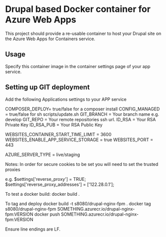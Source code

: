 # Drupal based Docker container for Azure Web Apps

This project should provide a re-usable container to host your Drupal site on the Azure Web Apps for Containers service.

## Usage

Specify this container image in the container settings page of your app service.

## Setting up GIT deployment

Add the following Applications settings to your APP service

COMPOSER_DEPLOY= true/false     for a composer install
CONFIG_MANAGED = true/false   for sh scripts/update.sh
GIT_BRANCH = Your branch name e.g. develop
GIT_REPO = Your remote repositories ssh url.
ID_RSA = Your RSA Private Key
ID_RSA_PUB = Your RSA Public Key

WEBSITES_CONTAINER_START_TIME_LIMIT = 3600
WEBSITES_ENABLE_APP_SERVICE_STORAGE = true
WEBSITES_PORT = 443

AZURE_SERVER_TYPE = live/staging



Notes:
In order for secure cookies to be set you will need to set the trusted proxies

e.g.
$settings['reverse_proxy'] = TRUE;
$settings['reverse_proxy_addresses'] = ['122.28.0.1'];


To test a docker build:
docker build .

To tag and deploy
docker build -t s8080/drupal-nginx-fpm .
docker tag s8080/drupal-nginx-fpm SOMETHING.azurecr.io/drupal-nginx-fpm:VERSION
docker push SOMETHING.azurecr.io/drupal-nginx-fpm:VERSION


Ensure line endings are LF.


